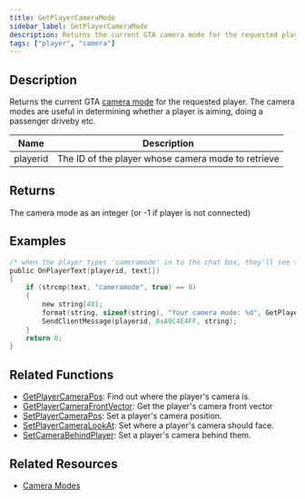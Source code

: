 ```yaml
---
title: GetPlayerCameraMode
sidebar_label: GetPlayerCameraMode
description: Returns the current GTA camera mode for the requested player.
tags: ["player", "camera"]
---
```


## Description

Returns the current GTA [camera mode](../resources/cameramodes) for the requested player. The camera modes are useful in determining whether a player is aiming, doing a passenger driveby etc.

| Name     | Description                                        |
| -------- | -------------------------------------------------- |
| playerid | The ID of the player whose camera mode to retrieve |

## Returns

The camera mode as an integer (or -1 if player is not connected)

## Examples

```c
/* when the player types 'cameramode' in to the chat box, they'll see this. */
public OnPlayerText(playerid, text[])
{
    if (strcmp(text, "cameramode", true) == 0)
    {
        new string[48];
        format(string, sizeof(string), "Your camera mode: %d", GetPlayerCameraMode(playerid));
        SendClientMessage(playerid, 0xA9C4E4FF, string);
    }
    return 0;
}
```

## Related Functions

- [GetPlayerCameraPos](GetPlayerCameraPos): Find out where the player's camera is.
- [GetPlayerCameraFrontVector](GetPlayerCameraFrontVector): Get the player's camera front vector
- [SetPlayerCameraPos](SetPlayerCameraPos): Set a player's camera position.
- [SetPlayerCameraLookAt](SetPlayerCameraLookAt): Set where a player's camera should face.
- [SetCameraBehindPlayer](SetCameraBehindPlayer): Set a player's camera behind them.

## Related Resources

- [Camera Modes](../resources/cameramodes)
